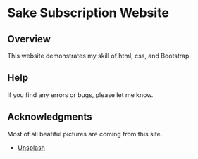 # Sake Subscription Website

## Overview

This website demonstrates my skill of html, css, and Bootstrap.


## Help

If you find any errors or bugs, please let me know.


## Acknowledgments

Most of all beatiful pictures are coming from this site.
* [Unsplash](https://unsplash.com/)



